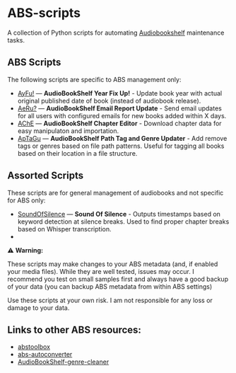 # ABS-scripts

A collection of Python scripts for automating [Audiobookshelf](https://www.audiobookshelf.org/) maintenance tasks.

## ABS Scripts
The following scripts are specific to ABS management only:

- [AyFu!](AyFu.md) — **AudioBookShelf Year Fix Up!** - Update book year with actual original published date of book (instead of audiobook release).
- [AeRu?](AeRu.md) — **AudioBookShelf Email Report Update** - Send email updates for all users with configured emails for new books added within X days.
- [AChE](AChE.md) — **AudioBookShelf Chapter Editor** - Download chapter data for easy manipulaton and importation.
- [ApTaGu](ApTaGu.md) — **AudioBookShelf Path Tag and Genre Updater** - Add remove tags or genres based on file path patterns.  Useful for tagging all books based on their location in a file structure.

## Assorted Scripts
These scripts are for general management of audiobooks and not specific for ABS only:
- [SoundOfSilence](SoundOfSilence.md) — **Sound Of Silence** - Outputs timestamps based on keyword detection at silence breaks.  Used to find proper chapter breaks based on Whisper transcription.
- 
⚠️ **Warning:**

These scripts may make changes to your ABS metadata (and, if enabled your media files).
While they are well tested, issues may occur.
I recommend you test on small samples first and always have a good backup of your data (you can backup ABS metadata from within ABS settings)

Use these scripts at your own risk. I am not responsible for any loss or damage to your data.

## Links to other ABS resources:
- [abstoolbox](https://github.com/vito0912/abstoolbox)
- [abs-autoconverter](https://github.com/Vito0912/abs-autoconverter)
- [AudioBookShelf-genre-cleaner](https://github.com/gvarph/AudioBookShelf-genre-cleaner)

